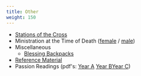 ```yaml
---
title: Other
weight: 150
---
```


- [Stations of the Cross](stations)
- Ministration at the Time of Death ([female](atdeath/atdeath-f) / [male](atdeath/atdeath-m))
- Miscellaneous
  - [Blessing Backpacks](misc/blessingbackpacks)
- [Reference Material](reference)
- Passion Readings (pdf's: [Year A](http://cdn.boidem.org/2023/PassionReading-YearA.pdf) [Year B](http://cdn.boidem.org/2023/PassionReading-YearB.pdf)[Year C](http://cdn.boidem.org/2023/PassionReading-YearC.pdf))
